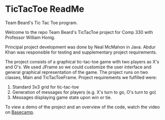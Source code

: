 # TicTacToe ReadMe
Team Beard's Tic Tac Toe program.

Welcome to the repo Team Beard's TicTacToe project for Comp 330 with Professor William Honig.

Principal project development was done by Neal McMahon in Java. Abdur Khan was responsible for testing and supplementary project requirements.

The project consists of a graphical tic-tac-toe game with two players as X's and O's. We used JFrame so we could customize the user interface and general graphical representation of the game.
The project runs on two classes, Main and TicTacToeFrame. Project requirements we fulfilled were:

1. Standard 3x3 grid for tic-tac-toe
2. Generation of messages for players (e.g. X's turn to go, O's turn to go)
3. Messages displaying game state upon win or tie.

To view a demo of the project and an overview of the code, watch the video on [Basecamp](https://3.basecamp.com/3842445/buckets/8943131/uploads/1308085106).


